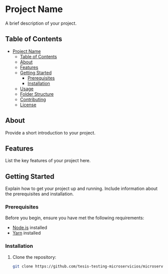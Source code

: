 # Project Name

A brief description of your project.

## Table of Contents

- [Project Name](#project-name)
  - [Table of Contents](#table-of-contents)
  - [About](#about)
  - [Features](#features)
  - [Getting Started](#getting-started)
    - [Prerequisites](#prerequisites)
    - [Installation](#installation)
  - [Usage](#usage)
  - [Folder Structure](#folder-structure)
  - [Contributing](#contributing)
  - [License](#license)

## About

Provide a short introduction to your project.

## Features

List the key features of your project here.

## Getting Started

Explain how to get your project up and running. Include information about the prerequisites and installation.

### Prerequisites

Before you begin, ensure you have met the following requirements:

- [Node.js](https://nodejs.org/) installed
- [Yarn](https://yarnpkg.com/) installed

### Installation

1. Clone the repository:

   ```sh
   git clone https://github.com/tesis-testing-microservicios/microservices-testing-front.git
   ```
